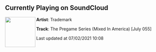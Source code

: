 ## Currently Playing on SoundCloud

[<img align="left" width="100" src="https://i1.sndcdn.com/artworks-LeWNomiZSJAcrNmy-xPJ0Ow-t500x500.jpg">](https://soundcloud.com/trademarkbootlegs/the-pregame-series-mixed-in-america-july-055)

**Artist**: Trademark 

**Track**: The Pregame Series (Mixed In America) [July 055]

Last updated at 07/02/2021 10:08
